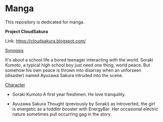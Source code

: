 # Manga
This repository is dedicated for manga.

<b>Project CloudSakura</b>

Link: https://cloudsakura.blogspot.com/

<u>Synopsis</u>

It's about a school life a bored teenager interacting with the world. Soraki Kumoto, a typical high school boy just 
need one thing, world peace. But somehow his own peace is thrown into disarray when an unforseen (disaster) named Ayuzawa 
Sakura intruded into the scene. 

<u>Character</u>

- Soraki Kumoto 
  A first year freshmen. He love tranquility. 

- Ayuzawa Sakura 
  Thought (previously by Soraki) as introverted, the girl is energetic as a toddler booster with EnergyBar. Her occasional 
  electric nature sometimes pull occurring gag in the story.



